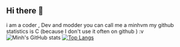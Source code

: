 ## Hi there 👋
i am a coder , Dev and modder
you can call me a minhvm
my github statistics is C (because I don't use it often on github ) :v
![Minh's GitHub stats](https://github-readme-stats.vercel.app/api?username=minhvmware&show_icons=true&theme=dark)
[![Top Langs](https://github-readme-stats.vercel.app/api/top-langs/?username=minhvmware&theme=dark)](https://github.com/anuraghazra/github-readme-stats)

